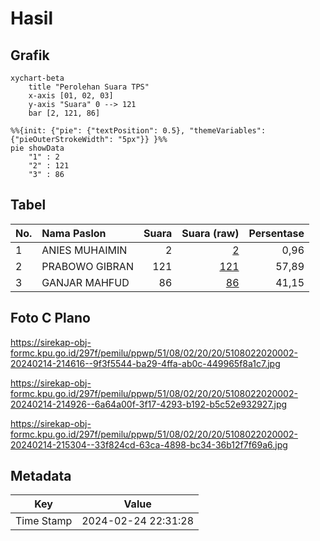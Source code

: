 # Hasil

## Grafik

```mermaid
xychart-beta
    title "Perolehan Suara TPS"
    x-axis [01, 02, 03]
    y-axis "Suara" 0 --> 121
    bar [2, 121, 86]
```

```mermaid
%%{init: {"pie": {"textPosition": 0.5}, "themeVariables": {"pieOuterStrokeWidth": "5px"}} }%%
pie showData
    "1" : 2
    "2" : 121
    "3" : 86
```

## Tabel

| No. | Nama Paslon    | Suara | Suara (raw) | Persentase |
|:--- |:-------------- | -----:| -----------:| ----------:|
| 1   | ANIES MUHAIMIN | 2     | [2][p-1]    | 0,96       |
| 2   | PRABOWO GIBRAN | 121   | [121][p-2]  | 57,89      |
| 3   | GANJAR MAHFUD  | 86    | [86][p-3]   | 41,15      |


[p-1]: https://github.com/gigit-pemilu/pemilu-2024-51-bali/blob/main/pilpres/hitung-suara/sub/51-bali/sub/08-buleleng/sub/02-seririt/sub/2020-kalisada/sub/002-tps/sub/paslon-1.txt
[p-2]: https://github.com/gigit-pemilu/pemilu-2024-51-bali/blob/main/pilpres/hitung-suara/sub/51-bali/sub/08-buleleng/sub/02-seririt/sub/2020-kalisada/sub/002-tps/sub/paslon-2.txt
[p-3]: https://github.com/gigit-pemilu/pemilu-2024-51-bali/blob/main/pilpres/hitung-suara/sub/51-bali/sub/08-buleleng/sub/02-seririt/sub/2020-kalisada/sub/002-tps/sub/paslon-3.txt

## Foto C Plano

https://sirekap-obj-formc.kpu.go.id/297f/pemilu/ppwp/51/08/02/20/20/5108022020002-20240214-214616--9f3f5544-ba29-4ffa-ab0c-449965f8a1c7.jpg

https://sirekap-obj-formc.kpu.go.id/297f/pemilu/ppwp/51/08/02/20/20/5108022020002-20240214-214926--6a64a00f-3f17-4293-b192-b5c52e932927.jpg

https://sirekap-obj-formc.kpu.go.id/297f/pemilu/ppwp/51/08/02/20/20/5108022020002-20240214-215304--33f824cd-63ca-4898-bc34-36b12f7f69a6.jpg


## Metadata

| Key        | Value               |
| ---------- | ------------------- |
| Time Stamp | 2024-02-24 22:31:28 |



